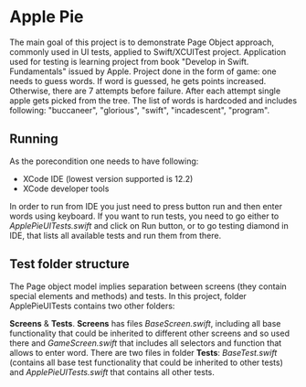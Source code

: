<h1>Apple Pie</h1>
The main goal of this project is to demonstrate Page Object approach, commonly used in UI tests, applied to Swift/XCUITest project. 
Application used for testing is learning project from book "Develop in Swift. Fundamentals" issued by Apple. 
Project done in the form of game: one needs to guess words. If word is guessed, he gets points increased. Otherwise, there are 7 attempts before failure. After each attempt single apple gets picked from the tree.
The list of words is hardcoded and includes following: "buccaneer", "glorious", "swift", "incadescent", "program".

<h2>Running</h2>

As the porecondition one needs to have following:

  * XCode IDE (lowest version supported is 12.2)
  * XCode developer tools

In order to run from IDE you just need to press button run and then enter words using keyboard.
If you want to run tests, you need to go either to _ApplePieUITests.swift_ and click on Run button, or to go testing diamond in IDE, that lists all available tests and run them from there. 

<h2>Test folder structure</h2>
The Page object model implies separation between screens (they contain special elements and methods) and tests. In this project, folder ApplePieUITests contains two other folders:

**Screens** & **Tests**. **Screens** has files _BaseScreen.swift_, including all base functionality that could be inherited to different other screens and so used there and
_GameScreen.swift_ that includes all selectors and function that allows to enter word. 
There are two files in folder **Tests**: _BaseTest.swift_ (contains all base test functionality that could be inherited to other tests) and _ApplePieUITests.swift_ that contains all other tests.
